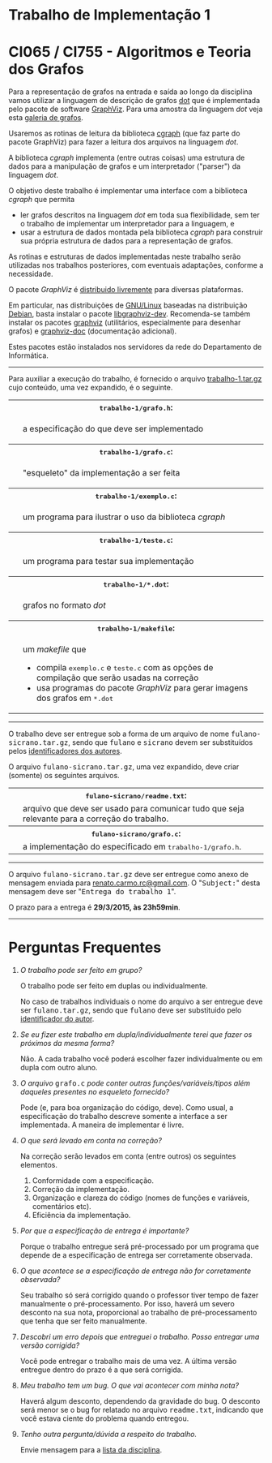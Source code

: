 <?xml version="1.0" encoding="utf-8" ?>
<!DOCTYPE html PUBLIC "-//W3C//DTD XHTML 1.0 Transitional//EN" "http://www.w3.org/TR/xhtml1/DTD/xhtml1-transitional.dtd">
<html xmlns="http://www.w3.org/1999/xhtml" xml:lang="en" lang="en">
<head>
<meta http-equiv="Content-Type" content="text/html; charset=utf-8" />
<meta name="generator" content="Docutils 0.12: http://docutils.sourceforge.net/" />
<title>Trabalho de Implementação 1</title>
<style type="text/css">

/*
:Author: David Goodger (goodger@python.org)
:Id: $Id: html4css1.css 7614 2013-02-21 15:55:51Z milde $
:Copyright: This stylesheet has been placed in the public domain.

Default cascading style sheet for the HTML output of Docutils.

See http://docutils.sf.net/docs/howto/html-stylesheets.html for how to
customize this style sheet.
*/

/* used to remove borders from tables and images */
.borderless, table.borderless td, table.borderless th {
  border: 0 }

table.borderless td, table.borderless th {
  /* Override padding for "table.docutils td" with "! important".
     The right padding separates the table cells. */
  padding: 0 0.5em 0 0 ! important }

.first {
  /* Override more specific margin styles with "! important". */
  margin-top: 0 ! important }

.last, .with-subtitle {
  margin-bottom: 0 ! important }

.hidden {
  display: none }

a.toc-backref {
  text-decoration: none ;
  color: black }

blockquote.epigraph {
  margin: 2em 5em ; }

dl.docutils dd {
  margin-bottom: 0.5em }

object[type="image/svg+xml"], object[type="application/x-shockwave-flash"] {
  overflow: hidden;
}

/* Uncomment (and remove this text!) to get bold-faced definition list terms
dl.docutils dt {
  font-weight: bold }
*/

div.abstract {
  margin: 2em 5em }

div.abstract p.topic-title {
  font-weight: bold ;
  text-align: center }

div.admonition, div.attention, div.caution, div.danger, div.error,
div.hint, div.important, div.note, div.tip, div.warning {
  margin: 2em ;
  border: medium outset ;
  padding: 1em }

div.admonition p.admonition-title, div.hint p.admonition-title,
div.important p.admonition-title, div.note p.admonition-title,
div.tip p.admonition-title {
  font-weight: bold ;
  font-family: sans-serif }

div.attention p.admonition-title, div.caution p.admonition-title,
div.danger p.admonition-title, div.error p.admonition-title,
div.warning p.admonition-title, .code .error {
  color: red ;
  font-weight: bold ;
  font-family: sans-serif }

/* Uncomment (and remove this text!) to get reduced vertical space in
   compound paragraphs.
div.compound .compound-first, div.compound .compound-middle {
  margin-bottom: 0.5em }

div.compound .compound-last, div.compound .compound-middle {
  margin-top: 0.5em }
*/

div.dedication {
  margin: 2em 5em ;
  text-align: center ;
  font-style: italic }

div.dedication p.topic-title {
  font-weight: bold ;
  font-style: normal }

div.figure {
  margin-left: 2em ;
  margin-right: 2em }

div.footer, div.header {
  clear: both;
  font-size: smaller }

div.line-block {
  display: block ;
  margin-top: 1em ;
  margin-bottom: 1em }

div.line-block div.line-block {
  margin-top: 0 ;
  margin-bottom: 0 ;
  margin-left: 1.5em }

div.sidebar {
  margin: 0 0 0.5em 1em ;
  border: medium outset ;
  padding: 1em ;
  background-color: #ffffee ;
  width: 40% ;
  float: right ;
  clear: right }

div.sidebar p.rubric {
  font-family: sans-serif ;
  font-size: medium }

div.system-messages {
  margin: 5em }

div.system-messages h1 {
  color: red }

div.system-message {
  border: medium outset ;
  padding: 1em }

div.system-message p.system-message-title {
  color: red ;
  font-weight: bold }

div.topic {
  margin: 2em }

h1.section-subtitle, h2.section-subtitle, h3.section-subtitle,
h4.section-subtitle, h5.section-subtitle, h6.section-subtitle {
  margin-top: 0.4em }

h1.title {
  text-align: center }

h2.subtitle {
  text-align: center }

hr.docutils {
  width: 75% }

img.align-left, .figure.align-left, object.align-left {
  clear: left ;
  float: left ;
  margin-right: 1em }

img.align-right, .figure.align-right, object.align-right {
  clear: right ;
  float: right ;
  margin-left: 1em }

img.align-center, .figure.align-center, object.align-center {
  display: block;
  margin-left: auto;
  margin-right: auto;
}

.align-left {
  text-align: left }

.align-center {
  clear: both ;
  text-align: center }

.align-right {
  text-align: right }

/* reset inner alignment in figures */
div.align-right {
  text-align: inherit }

/* div.align-center * { */
/*   text-align: left } */

ol.simple, ul.simple {
  margin-bottom: 1em }

ol.arabic {
  list-style: decimal }

ol.loweralpha {
  list-style: lower-alpha }

ol.upperalpha {
  list-style: upper-alpha }

ol.lowerroman {
  list-style: lower-roman }

ol.upperroman {
  list-style: upper-roman }

p.attribution {
  text-align: right ;
  margin-left: 50% }

p.caption {
  font-style: italic }

p.credits {
  font-style: italic ;
  font-size: smaller }

p.label {
  white-space: nowrap }

p.rubric {
  font-weight: bold ;
  font-size: larger ;
  color: maroon ;
  text-align: center }

p.sidebar-title {
  font-family: sans-serif ;
  font-weight: bold ;
  font-size: larger }

p.sidebar-subtitle {
  font-family: sans-serif ;
  font-weight: bold }

p.topic-title {
  font-weight: bold }

pre.address {
  margin-bottom: 0 ;
  margin-top: 0 ;
  font: inherit }

pre.literal-block, pre.doctest-block, pre.math, pre.code {
  margin-left: 2em ;
  margin-right: 2em }

pre.code .ln { color: grey; } /* line numbers */
pre.code, code { background-color: #eeeeee }
pre.code .comment, code .comment { color: #5C6576 }
pre.code .keyword, code .keyword { color: #3B0D06; font-weight: bold }
pre.code .literal.string, code .literal.string { color: #0C5404 }
pre.code .name.builtin, code .name.builtin { color: #352B84 }
pre.code .deleted, code .deleted { background-color: #DEB0A1}
pre.code .inserted, code .inserted { background-color: #A3D289}

span.classifier {
  font-family: sans-serif ;
  font-style: oblique }

span.classifier-delimiter {
  font-family: sans-serif ;
  font-weight: bold }

span.interpreted {
  font-family: sans-serif }

span.option {
  white-space: nowrap }

span.pre {
  white-space: pre }

span.problematic {
  color: red }

span.section-subtitle {
  /* font-size relative to parent (h1..h6 element) */
  font-size: 80% }

table.citation {
  border-left: solid 1px gray;
  margin-left: 1px }

table.docinfo {
  margin: 2em 4em }

table.docutils {
  margin-top: 0.5em ;
  margin-bottom: 0.5em }

table.footnote {
  border-left: solid 1px black;
  margin-left: 1px }

table.docutils td, table.docutils th,
table.docinfo td, table.docinfo th {
  padding-left: 0.5em ;
  padding-right: 0.5em ;
  vertical-align: top }

table.docutils th.field-name, table.docinfo th.docinfo-name {
  font-weight: bold ;
  text-align: left ;
  white-space: nowrap ;
  padding-left: 0 }

/* "booktabs" style (no vertical lines) */
table.docutils.booktabs {
  border: 0px;
  border-top: 2px solid;
  border-bottom: 2px solid;
  border-collapse: collapse;
}
table.docutils.booktabs * {
  border: 0px;
}
table.docutils.booktabs th {
  border-bottom: thin solid;
  text-align: left;
}

h1 tt.docutils, h2 tt.docutils, h3 tt.docutils,
h4 tt.docutils, h5 tt.docutils, h6 tt.docutils {
  font-size: 100% }

ul.auto-toc {
  list-style-type: none }

</style>
</head>
<body>
<div class="document" id="trabalho-de-implementacao-1">
<h1 class="title">Trabalho de Implementação 1</h1>

<div class="section" id="ci065-ci755-algoritmos-e-teoria-dos-grafos">
<h1>CI065 / CI755 - Algoritmos e Teoria dos Grafos</h1>
<p>Para a representação de grafos na entrada e saída ao longo da
disciplina vamos utilizar a linguagem de descrição de grafos <a class="reference external" href="http://en.wikipedia.org/wiki/DOT_%28graph_description_language%29">dot</a>
que é implementada pelo pacote de software <a class="reference external" href="http://www.graphviz.org/">GraphViz</a>. Para uma amostra da linguagem <em>dot</em>
veja esta <a class="reference external" href="http://www.graphviz.org/Gallery.php">galeria de grafos</a>.</p>
<p>Usaremos as rotinas de leitura da biblioteca <a class="reference external" href="http://www.graphviz.org/pdf/cgraph.3.pdf">cgraph</a> (que faz parte do pacote
GraphViz) para fazer a leitura dos arquivos na linguagem <em>dot</em>.</p>
<p>A biblioteca <em>cgraph</em> implementa (entre outras coisas) uma estrutura
de dados para a manipulação de grafos e um interpretador (&quot;parser&quot;)
da linguagem <em>dot</em>.</p>
<p>O objetivo deste trabalho é implementar uma interface com a biblioteca
<em>cgraph</em> que permita</p>
<ul class="simple">
<li>ler grafos descritos na linguagem <em>dot</em> em toda sua flexibilidade,
sem ter o trabalho de implementar um interpretador para a linguagem, e</li>
<li>usar a estrutura de dados montada pela biblioteca <em>cgraph</em> para
construir sua própria estrutura de dados para a representação de
grafos.</li>
</ul>
<p>As rotinas e estruturas de dados implementadas neste trabalho serão
utilizadas nos trabalhos posteriores, com eventuais adaptações, conforme
a necessidade.</p>
<p>O pacote <em>GraphViz</em> é <a class="reference external" href="http://www.graphviz.org/Download.php">distribuido livremente</a> para diversas plataformas.</p>
<p>Em particular, nas distribuições de <a class="reference external" href="http://en.wikipedia.org/wiki/Linux">GNU/Linux</a> baseadas na distribuição
<a class="reference external" href="https://www.debian.org/">Debian</a>, basta instalar o pacote
<a class="reference external" href="https://packages.debian.org/wheezy/libgraphviz-dev">libgraphviz-dev</a>.
Recomenda-se também instalar os pacotes  <a class="reference external" href="https://packages.debian.org/wheezy/graphviz">graphviz</a> (utilitários,
especialmente para desenhar grafos) e <a class="reference external" href="https://packages.debian.org/wheezy/graphviz-doc">graphviz-doc</a> (documentação
adicional).</p>
<p>Estes pacotes estão instalados nos servidores da rede do Departamento
de Informática.</p>
<hr class="docutils" />
<p>Para auxiliar a execução do trabalho, é fornecido o arquivo <a class="reference external" href="trabalho-1.tar.gz">trabalho-1.tar.gz</a> cujo conteúdo, uma vez expandido, é o seguinte.</p>
<table class="docutils field-list" frame="void" rules="none">
<col class="field-name" />
<col class="field-body" />
<tbody valign="top">
<tr class="field"><th class="field-name" colspan="2"><tt class="docutils literal"><span class="pre">trabalho-1/grafo.h</span></tt>:</th></tr>
<tr class="field"><td>&nbsp;</td><td class="field-body"><p class="first">a especificação do que deve ser implementado</p>
</td>
</tr>
<tr class="field"><th class="field-name" colspan="2"><tt class="docutils literal"><span class="pre">trabalho-1/grafo.c</span></tt>:</th></tr>
<tr class="field"><td>&nbsp;</td><td class="field-body"><p class="first">&quot;esqueleto&quot; da implementação a ser feita</p>
</td>
</tr>
<tr class="field"><th class="field-name" colspan="2"><tt class="docutils literal"><span class="pre">trabalho-1/exemplo.c</span></tt>:</th></tr>
<tr class="field"><td>&nbsp;</td><td class="field-body"><p class="first">um programa para ilustrar o uso da
biblioteca <em>cgraph</em></p>
</td>
</tr>
<tr class="field"><th class="field-name" colspan="2"><tt class="docutils literal"><span class="pre">trabalho-1/teste.c</span></tt>:</th></tr>
<tr class="field"><td>&nbsp;</td><td class="field-body"><p class="first">um programa para testar sua implementação</p>
</td>
</tr>
<tr class="field"><th class="field-name" colspan="2"><tt class="docutils literal"><span class="pre">trabalho-1/*.dot</span></tt>:</th></tr>
<tr class="field"><td>&nbsp;</td><td class="field-body"><p class="first">grafos no formato <em>dot</em></p>
</td>
</tr>
<tr class="field"><th class="field-name" colspan="2"><tt class="docutils literal"><span class="pre">trabalho-1/makefile</span></tt>:</th></tr>
<tr class="field"><td>&nbsp;</td><td class="field-body"><p class="first">um <em>makefile</em> que</p>
<ul class="last simple">
<li>compila <tt class="docutils literal">exemplo.c</tt> e <tt class="docutils literal">teste.c</tt> com as
opções de compilação que serão usadas na
correção</li>
<li>usa programas do pacote <em>GraphViz</em> para
gerar imagens dos grafos em <tt class="docutils literal">*.dot</tt></li>
</ul>
</td>
</tr>
</tbody>
</table>
<hr class="docutils" />
<p>O  trabalho deve  ser  entregue sob  a  forma de  um  arquivo de  nome
<tt class="docutils literal"><span class="pre">fulano-sicrano.tar.gz</span></tt>,  sendo que  <tt class="docutils literal">fulano</tt> e  <tt class="docutils literal">sicrano</tt> devem
ser     substituídos     pelos    <a class="reference external" href="http://www.inf.ufpr.br/renato/ci065">identificadores     dos     autores</a>.</p>
<p>O arquivo <tt class="docutils literal"><span class="pre">fulano-sicrano.tar.gz</span></tt>, uma  vez expandido, deve criar
(somente) os seguintes arquivos.</p>
<table class="docutils field-list" frame="void" rules="none">
<col class="field-name" />
<col class="field-body" />
<tbody valign="top">
<tr class="field"><th class="field-name" colspan="2"><tt class="docutils literal"><span class="pre">fulano-sicrano/readme.txt</span></tt>:</th></tr>
<tr class="field"><td>&nbsp;</td><td class="field-body">arquivo  que   deve  ser   usado  para
comunicar tudo que seja relevante para
a correção do trabalho.</td>
</tr>
<tr class="field"><th class="field-name" colspan="2"><tt class="docutils literal"><span class="pre">fulano-sicrano/grafo.c</span></tt>:</th></tr>
<tr class="field"><td>&nbsp;</td><td class="field-body">a   implementação   do  especificado   em
<tt class="docutils literal"><span class="pre">trabalho-1/grafo.h</span></tt>.</td>
</tr>
</tbody>
</table>
<hr class="docutils" />
<p>O arquivo  <tt class="docutils literal"><span class="pre">fulano-sicrano.tar.gz</span></tt> deve  ser entregue como  anexo de
mensagem  enviada  para <a class="reference external" href="mailto:renato.carmo.rc&#64;gmail.com">renato.carmo.rc&#64;gmail.com</a>.   O  &quot;<tt class="docutils literal">Subject:</tt>&quot;
desta mensagem deve ser &quot;<tt class="docutils literal">Entrega do trabalho 1</tt>&quot;.</p>
<p>O prazo para a entrega é  <strong>29/3/2015, às 23h59min</strong>.</p>
<hr class="docutils" />
</div>
<div class="section" id="perguntas-frequentes">
<span id="faq"></span><h1>Perguntas Frequentes</h1>
<ol class="arabic">
<li><p class="first"><em>O trabalho pode ser feito em grupo?</em></p>
<p>O trabalho pode ser feito em duplas ou individualmente.</p>
<p>No caso de  trabalhos individuais o nome do arquivo  a ser entregue
deve  ser   <tt class="docutils literal">fulano.tar.gz</tt>,  sendo   que  <tt class="docutils literal">fulano</tt>   deve  ser
substituido        pelo        <a class="reference external" href="http://www.inf.ufpr.br/renato/ci065">identificador       do        autor</a>.</p>
</li>
<li><p class="first"><em>Se eu fizer este trabalho em dupla/individualmente terei que fazer os
próximos da mesma forma?</em></p>
<p>Não. A cada trabalho você poderá escolher fazer individualmente ou
em dupla com outro aluno.</p>
</li>
<li><p class="first"><em>O arquivo</em>  <tt class="docutils literal">grafo.c</tt> <em>pode conter  outras funções/variáveis/tipos
além daqueles presentes no esqueleto fornecido?</em></p>
<p>Pode (e, para boa organização do código, deve).  Como usual, a
especificação do trabalho descreve somente a interface a ser
implementada. A maneira de implementar é livre.</p>
</li>
<li><p class="first"><em>O que será levado em conta na correção?</em></p>
<p>Na correção serão levados em conta (entre outros) os seguintes elementos.</p>
<ol class="arabic simple">
<li>Conformidade com a especificação.</li>
<li>Correção da implementação.</li>
<li>Organização e clareza  do código (nomes de  funções e variáveis,
comentários etc).</li>
<li>Eficiência da implementação.</li>
</ol>
</li>
<li><p class="first"><em>Por que a especificação de entrega é importante?</em></p>
<p>Porque o trabalho entregue será  pré-processado por um programa que
depende de a especificação de entrega ser corretamente observada.</p>
</li>
<li><p class="first"><em>O que acontece se a  especificação de entrega não for corretamente
observada?</em></p>
<p>Seu trabalho  só será corrigido  quando o professor tiver  tempo de
fazer manualmente  o pré-processamento. Por isso,  haverá um severo
desconto na sua nota, proporcional ao trabalho de pré-processamento
que tenha que ser feito manualmente.</p>
</li>
<li><p class="first"><em>Descobri um  erro depois que  entreguei o trabalho.  Posso entregar
uma versão corrigida?</em></p>
<p>Você  pode entregar  o  trabalho mais  de uma  vez.   A última  versão
entregue dentro do prazo é a que será corrigida.</p>
</li>
<li><p class="first"><em>Meu trabalho tem um bug. O que vai acontecer com minha nota?</em></p>
<p>Haverá algum desconto, dependendo da  gravidade do bug.  O desconto
será  menor  se  o  bug for  relatado  no  arquivo  <tt class="docutils literal">readme.txt</tt>,
indicando que você estava ciente do problema quando entregou.</p>
</li>
<li><p class="first"><em>Tenho outra pergunta/dúvida a respeito do trabalho.</em></p>
<p>Envie mensagem para a <a class="reference external" href="mailto:Algoritmos%20e%20Teoria%20dos%20Grafos%20%3Cci065&#64;listas.inf.ufpr.br%3E">lista da disciplina</a>.</p>
</li>
</ol>
</div>
</div>
</body>
</html>
